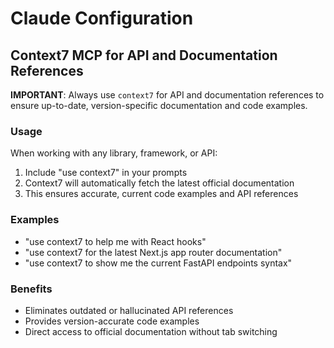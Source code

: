 # Claude Configuration

## Context7 MCP for API and Documentation References

**IMPORTANT**: Always use `context7` for API and documentation references to ensure up-to-date, version-specific documentation and code examples.

### Usage
When working with any library, framework, or API:
1. Include "use context7" in your prompts
2. Context7 will automatically fetch the latest official documentation
3. This ensures accurate, current code examples and API references

### Examples
- "use context7 to help me with React hooks"
- "use context7 for the latest Next.js app router documentation"
- "use context7 to show me the current FastAPI endpoints syntax"

### Benefits
- Eliminates outdated or hallucinated API references
- Provides version-accurate code examples
- Direct access to official documentation without tab switching